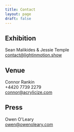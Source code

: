 ```yaml
---
title: Contact
layout: page
draft: false
---
```


## Exhibition

Sean Malikides & Jessie Temple  
contact@lightinmotion.show

## Venue

Connor Rankin  
+4420 7739 2279    
connor@acrylicize.com

## Press

Owen O'Leary  
owen@owenoleary.com
